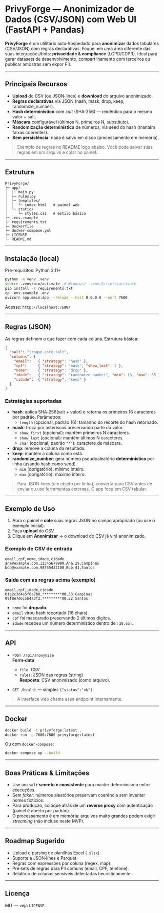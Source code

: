 # PrivyForge — Anonimizador de Dados (CSV/JSON) com Web UI (FastAPI + Pandas)

**PrivyForge** é um utilitário auto‑hospedado para **anonimizar** dados tabulares (CSV/JSON) com regras declarativas.
Foquei em uma área diferente das suas integrações/bots: **privacidade & compliance** (LGPD/GDPR). Ideal para gerar
datasets de desenvolvimento, compartilhamento com terceiros ou publicar amostras sem expor PII.

---

## Principais Recursos

- **Upload** de CSV (ou JSON‑lines) e **download** do arquivo anonimizado.
- **Regras declarativas** via JSON (hash, mask, drop, keep, randomize_number).
- **Hash determinístico** com *salt* (SHA‑256) — reidêntico para o mesmo valor + salt.
- **Máscara** configurável (últimos N, primeiros N, substituto).
- **Randomização determinística** de números, via seed do hash (mantém faixas coerentes).
- **Sem persistência**: nada é salvo em disco (processamento em memória).

> Exemplo de regras no README logo abaixo. Você pode salvar suas regras em um arquivo e colar no painel.

---

## Estrutura

```
PrivyForge/
├─ app/
│  ├─ main.py
│  ├─ rules.py
│  ├─ templates/
│  │  └─ index.html   # painel web
│  └─ static/
│     └─ styles.css   # estilo básico
├─ .env.example
├─ requirements.txt
├─ Dockerfile
├─ docker-compose.yml
├─ LICENSE
└─ README.md
```

---

## Instalação (local)

Pré‑requisitos: Python 3.11+

```bash
python -m venv .venv
source .venv/bin/activate  # Windows: .venv\Scripts\activate
pip install -r requirements.txt
cp .env.example .env
uvicorn app.main:app --reload --host 0.0.0.0 --port 7600
```

Acesse: `http://localhost:7600/`

---

## Regras (JSON)

As regras definem o que fazer com cada coluna. Estrutura básica:

```json
{
  "salt": "troque-este-salt",
  "columns": {
    "email":   { "strategy": "hash" },
    "cpf":     { "strategy": "mask", "show_last": 2 },
    "nome":    { "strategy": "drop" },
    "idade":   { "strategy": "randomize_number", "min": 18, "max": 65 },
    "cidade":  { "strategy": "keep" }
  }
}
```

### Estratégias suportadas
- **hash**: aplica SHA‑256(salt + valor) e retorna os primeiros 16 caracteres por padrão. Parâmetros:
  - `length` (opcional, padrão 16): tamanho do recorte do hash retornado.
- **mask**: troca por asteriscos preservando parte do valor.
  - `show_first` (opcional): mantém primeiros N caracteres.
  - `show_last` (opcional): mantém últimos N caracteres.
  - `char` (opcional, padrão `"*"`): caractere de máscara.
- **drop**: remove a coluna do resultado.
- **keep**: mantém a coluna como está.
- **randomize_number**: gera número pseudoaleatório **determinístico** por linha (usando hash como seed).
  - `min` (obrigatório): mínimo inteiro.
  - `max` (obrigatório): máximo inteiro.

> Para JSON‑lines (um objeto por linha), converta para CSV antes de enviar ou use ferramentas externas. O app foca em CSV tabular.

---

## Exemplo de Uso

1. Abra o painel e **cole** suas regras JSON no campo apropriado (ou use o exemplo inicial).
2. Faça **upload** do CSV.
3. Clique em **Anonimizar** → o download do CSV já virá anonimizado.

### Exemplo de CSV de entrada

```csv
email,cpf,nome,idade,cidade
ana@example.com,12345678900,Ana,29,Campinas
bob@example.com,98765432100,Bob,41,Santos
```

### Saída com as regras acima (exemplo)

```csv
email,cpf,idade,cidade
b1a2c3d4e5f6a7b8,*********00,33,Campinas
09f8e7d6c5b4a3f2,*********00,22,Santos
```

- `nome` foi **dropado**.
- `email` virou hash recortado (16 chars).
- `cpf` foi mascarado preservando 2 últimos dígitos.
- `idade` recebeu um número determinístico dentro de `[18,65]`.

---

## API

- `POST /api/anonymize`  
  **Form‑data**:  
  - `file`: CSV
  - `rules`: JSON das regras (string)  
  **Resposta**: CSV anonimizado (como arquivo).  

- `GET /health` — simples `{"status":"ok"}`.

> A interface web chama esse endpoint internamente.

---

## Docker

```bash
docker build -t privyforge:latest .
docker run -p 7600:7600 privyforge:latest
```
Ou com `docker-compose`:
```bash
docker compose up --build
```

---

## Boas Práticas & Limitações

- Use um `salt` **secreto e consistente** para manter determinismo entre execuções.
- Sem *faker*: números aleatórios preservam coerência sem inventar nomes fictícios.
- Para produção, coloque atrás de um **reverse proxy** com autenticação (painel é aberto por padrão).
- O processamento é em memória: arquivos muito grandes podem exigir *streaming* (não incluso neste MVP).

---

## Roadmap Sugerido

- Upload e parsing de planilhas Excel (`.xlsx`).
- Suporte a JSON‑lines e Parquet.
- Regras com expressões por coluna (regex, map).
- Pré‑sets de regras para PII comuns (email, CPF, telefone).
- Relatório de colunas sensíveis detectadas heurísticamente.

---

## Licença

MIT — veja `LICENSE`.

